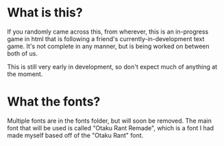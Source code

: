 # What is this?

If you randomly came across this, from wherever, this is an in-progress game in html that is following a friend's currently-in-development text game. It's not complete in any manner, but is being worked on between both of us.

This is still very early in development, so don't expect much of anything at the moment.


# What the fonts?

Multiple fonts are in the fonts folder, but will soon be removed. The main font that will be used is called "Otaku Rant Remade", which is a font I had made myself based off of the "Otaku Rant" font.
